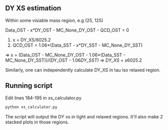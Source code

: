 DY XS estimation
------------

Within some visiable mass region, e.g (25, 125)

Data_OST - x*DY_OST - MC_None_DY_OST - QCD_OST = 0
1) x = DY_XS/6025.2
2) QCD_OST = 1.06*(Data_SST - x*DY_SST - MC_None_DY_SST)

=> x = (Data_OST - MC_None_DY_OST - 1.06*(Data_SST - MC_None_DY_SST))/(DY_OST - 1.06*DY_SST)
=> DY_XS = x*6025.2

Similarly, one can independently calculate DY_XS in tau iso relaxed region.


Running script
------------
Edit lines 184-195 in xs_calculator.py
```bash
python xs_calculator.py
```

The script will output the DY xs in tight and relaxed regions.
It'll also make 2 stacked plots in those regions.